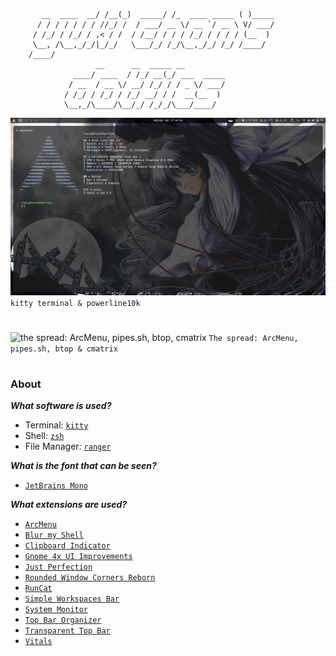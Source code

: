 	
```                __   _         __               _      
	   __  ____  __/ /__(_)  _____/ /_  ____ _____ ( )_____
	  / / / / / / / //_/ /  / ___/ __ \/ __ `/ __ \ V/ ___/
	 / /_/ / /_/ / ,< / /  / /__/ / / / /_/ / / / / (__  ) 
	 \__, /\__,_/_/|_/_/   \___/_/ /_/\__,_/_/ /_/ /____/  
	/____/                                                 
	               __      __  _____ __                    
	          ____/ ____  / /_/ __(_/ ___  _____           
	         / __  / __ \/ __/ /_/ / / _ \/ ___/           
	        / /_/ / /_/ / /_/ __/ / /  __(__  )            
	        \__,_/\____/\__/_/ /_/_/\___/____/             
 ```




![kitty terminal & powerline10k](https://github.com/adayu753x/dotfiles/blob/main/assets/showcase-kitty.jpg?raw=true)
```kitty terminal & powerline10k```
#

![the spread: ArcMenu, pipes.sh, btop, cmatrix](https://github.com/adayu753x/dotfiles/blob/main/assets/showcase-main.jpg?raw=true)
```The spread: ArcMenu, pipes.sh, btop & cmatrix```
#

### About

***What software is used?***

- Terminal: [`kitty`](https://github.com/kovidgoyal/kitty)
- Shell: [`zsh`](https://www.zsh.org/)
- File Manager: [`ranger`](https://github.com/ranger/ranger)

***What is the font that can be seen?***

- [`JetBrains Mono`](https://www.jetbrains.com/lp/mono/)

***What extensions are used?***

- [`ArcMenu`](https://extensions.gnome.org/extension/3628/arcmenu/)
- [`Blur my Shell`](https://extensions.gnome.org/extension/3193/blur-my-shell/)
- [`Clipboard Indicator`](https://extensions.gnome.org/extension/779/clipboard-indicator/)
- [`Gnome 4x UI Improvements`](https://extensions.gnome.org/extension/4158/gnome-40-ui-improvements/)
- [`Just Perfection`](https://extensions.gnome.org/extension/3843/just-perfection/)
- [`Rounded Window Corners Reborn`](https://extensions.gnome.org/extension/7048/rounded-window-corners-reborn/)
- [`RunCat`](https://extensions.gnome.org/extension/2986/runcat/)
- [`Simple Workspaces Bar`](https://extensions.gnome.org/extension/6394/simple-workspaces-bar/)
- [`System Monitor`](https://extensions.gnome.org/extension/6807/system-monitor/)
- [`Top Bar Organizer`](https://extensions.gnome.org/extension/4356/top-bar-organizer/)
- [`Transparent Top Bar`](https://extensions.gnome.org/extension/3960/transparent-top-bar-adjustable-transparency/)
- [`Vitals`](https://extensions.gnome.org/extension/1460/vitals/)



